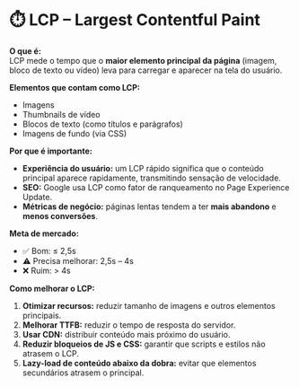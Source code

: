 # ⏱️ LCP – Largest Contentful Paint

**O que é:**  
LCP mede o tempo que o **maior elemento principal da página** (imagem, bloco de texto ou vídeo) leva para carregar e aparecer na tela do usuário.

**Elementos que contam como LCP:**  
- Imagens  
- Thumbnails de vídeo  
- Blocos de texto (como títulos e parágrafos)  
- Imagens de fundo (via CSS)  

**Por que é importante:**  
- **Experiência do usuário:** um LCP rápido significa que o conteúdo principal aparece rapidamente, transmitindo sensação de velocidade.  
- **SEO:** Google usa LCP como fator de ranqueamento no Page Experience Update.  
- **Métricas de negócio:** páginas lentas tendem a ter **mais abandono** e **menos conversões**.  

**Meta de mercado:**  
- ✅ Bom: ≤ 2,5s  
- ⚠️ Precisa melhorar: 2,5s – 4s  
- ❌ Ruim: > 4s  

**Como melhorar o LCP:**  
1. **Otimizar recursos:** reduzir tamanho de imagens e outros elementos principais.  
2. **Melhorar TTFB:** reduzir o tempo de resposta do servidor.  
3. **Usar CDN:** distribuir conteúdo mais próximo do usuário.  
4. **Reduzir bloqueios de JS e CSS:** garantir que scripts e estilos não atrasem o LCP.  
5. **Lazy-load de conteúdo abaixo da dobra:** evitar que elementos secundários atrasem o principal.
